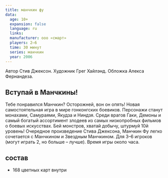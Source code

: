 ```yaml
---
title: манчкин фу
data:
  age: 10+
  expansion: false
  language: ru
  links: 
  manufacturer: ооо «смарт»
  players: 2–6
  time: 30 минут
  series: манчкин
  year: 2006
---
```


Автор Стив Джексон. Художник Грег Хайлэнд. Обложка Алекса Фернандеза.

## Вступай в Манчкины!

Тебе понравился Манчкин? Осторожней, вон он опять! Новая самостоятельная игра в мире гонконгских боевиков. Персонажи станут монахами, Самураями, Якудза и Ниндзя. Среди врагов Гаки, Демоны и самый богатый ассортимент злодеев из самых низкопробных фильмов о боевых искусствах. Бей монстров, хватай добычу, штурмуй 10й уровень! Очередное произведение Стива Джексона, Манчкин Фу легко сочетается с Манчкином и Звездным Манчкином. Для 3–6 игроков (могут играть 2, но больше – лучше). Время игры около часа.

## состав

- 168 цветных карт внутри